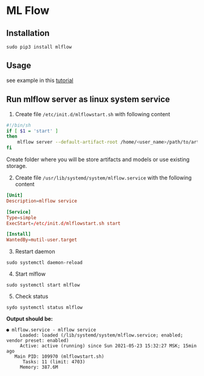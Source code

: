 # ML Flow

## Installation
```
sudo pip3 install mlflow
```

## Usage
see example in this [tutorial](https://www.mlflow.org/docs/latest/tutorials-and-examples/index.html)


## Run mlflow server as linux system service
1. Create file ```/etc/init.d/mlflowstart.sh``` with following content
```bash
#!/bin/sh
if [ $1 = 'start' ]
then
    mlflow server --default-artifact-root /home/<user_name>/path/to/artifacts/folder --host 0.0.0.0
fi
```
Create folder where you will be store artifacts and models or use existing storage.

2. Create file ```/usr/lib/systemd/system/mlflow.service``` with the following content
```conf
[Unit]
Description=mlflow service

[Service]
Type=simple
ExecStart=/etc/init.d/mlflowstart.sh start

[Install]
WantedBy=mutil-user.target
```

3. Restart daemon
```
sudo systemctl daemon-reload
```

4. Start mlflow
```
sudo systemctl start mlflow
```

5. Check status
```
sydo systemctl status mlflow
```
**Output should be:**
```
● mlflow.service - mlflow service
     Loaded: loaded (/lib/systemd/system/mlflow.service; enabled; vendor preset: enabled)
     Active: active (running) since Sun 2021-05-23 15:32:27 MSK; 15min ago
   Main PID: 109970 (mlflowstart.sh)
      Tasks: 11 (limit: 4703)
     Memory: 387.6M
```